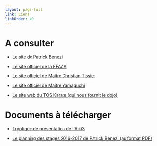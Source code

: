 ```yaml
---
layout: page-full
link: Liens
linkOrder: 40
---
```


# A consulter

- <a href="http://www.aikido-benezi.com/" target="_blank">Le site de Patrick Benezi</a>

- <a href="http://www.aikido.com.fr/" target="_blank">Le site officiel de la FFAAA</a>

- <a href="http://www.christiantissier.com/" target="_blank">Le site officiel de Maître Christian Tissier</a>

- <a href="http://www.yamaguchi-aikido.com/html/menu.html" target="_blank">Le site officiel de Maître Yamaguchi</a>

- <a href="http://www.toskarate.com/" target="_blank">Le site web du TOS Karate (qui nous fournit le dojo)</a>

# Documents à télécharger

- <a href="/assets/triptyque 2010-2011.pdf" target="_blank">Tryptique de présentation de l'Aiki3</a>

- <a href="http://www.aikido-benezi.com/graphics/stage2016-2017/planning%202016-2017.pdf" target="_blank">Le planning des stages 2016-2017 de Patrick Benezi (au format PDF)</a>
